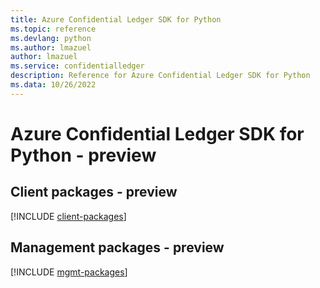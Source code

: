 ```yaml
---
title: Azure Confidential Ledger SDK for Python
ms.topic: reference
ms.devlang: python
ms.author: lmazuel
author: lmazuel
ms.service: confidentialledger
description: Reference for Azure Confidential Ledger SDK for Python
ms.data: 10/26/2022
---
```

# Azure Confidential Ledger SDK for Python - preview

## Client packages - preview
[!INCLUDE [client-packages](confidential-ledger-client-index.md)]
## Management packages - preview
[!INCLUDE [mgmt-packages](confidential-ledger-mgmt-index.md)]